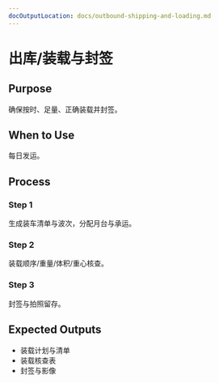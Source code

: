 ```yaml
---
docOutputLocation: docs/outbound-shipping-and-loading.md
---
```


# 出库/装载与封签

## Purpose

确保按时、足量、正确装载并封签。

## When to Use

每日发运。

## Process

### Step 1

生成装车清单与波次，分配月台与承运。

### Step 2

装载顺序/重量/体积/重心核查。

### Step 3

封签与拍照留存。

## Expected Outputs

- 装载计划与清单
- 装载核查表
- 封签与影像

